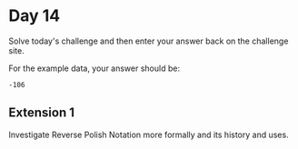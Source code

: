 # Day 14

Solve today's challenge and then enter your answer back on the challenge site.

For the example data, your answer should be:

```
-106
```

## Extension 1

Investigate Reverse Polish Notation more formally and its history and uses.
